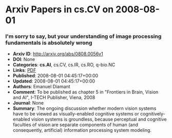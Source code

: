 # Arxiv Papers in cs.CV on 2008-08-01
### I'm sorry to say, but your understanding of image processing fundamentals is absolutely wrong
- **Arxiv ID**: http://arxiv.org/abs/0808.0056v1
- **DOI**: None
- **Categories**: **cs.AI**, cs.CV, cs.IR, cs.RO, q-bio.NC
- **Links**: [PDF](http://arxiv.org/pdf/0808.0056v1)
- **Published**: 2008-08-01 04:45:17+00:00
- **Updated**: 2008-08-01 04:45:17+00:00
- **Authors**: Emanuel Diamant
- **Comment**: To be published as chapter 5 in "Frontiers in Brain, Vision and AI",
  I-TECH Publisher, Viena, 2008
- **Journal**: None
- **Summary**: The ongoing discussion whether modern vision systems have to be viewed as visually-enabled cognitive systems or cognitively-enabled vision systems is groundless, because perceptual and cognitive faculties of vision are separate components of human (and consequently, artificial) information processing system modeling.




